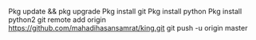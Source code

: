 Pkg update && pkg upgrade
Pkg install git
Pkg install python
Pkg install python2
git remote add origin https://github.com/mahadihasansamrat/king.git
git push -u origin master
                
